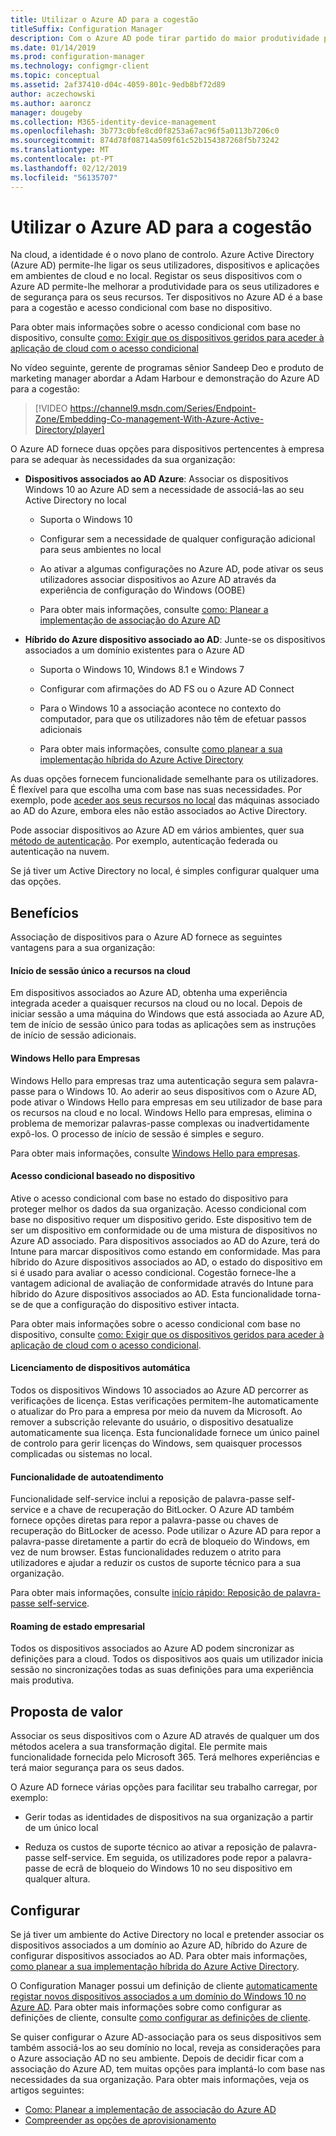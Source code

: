 ```yaml
---
title: Utilizar o Azure AD para a cogestão
titleSuffix: Configuration Manager
description: Com o Azure AD pode tirar partido do maior produtividade para os utilizadores e a segurança para os seus recursos em ambientes de cloud e no local
ms.date: 01/14/2019
ms.prod: configuration-manager
ms.technology: configmgr-client
ms.topic: conceptual
ms.assetid: 2af37410-d04c-4059-801c-9edb8bf72d89
author: aczechowski
ms.author: aaroncz
manager: dougeby
ms.collection: M365-identity-device-management
ms.openlocfilehash: 3b773c0bfe8cd0f8253a67ac96f5a0113b7206c0
ms.sourcegitcommit: 874d78f08714a509f61c52b154387268f5b73242
ms.translationtype: MT
ms.contentlocale: pt-PT
ms.lasthandoff: 02/12/2019
ms.locfileid: "56135707"
---
```

# <a name="use-azure-ad-for-co-management"></a>Utilizar o Azure AD para a cogestão

Na cloud, a identidade é o novo plano de controlo. Azure Active Directory (Azure AD) permite-lhe ligar os seus utilizadores, dispositivos e aplicações em ambientes de cloud e no local. Registar os seus dispositivos com o Azure AD permite-lhe melhorar a produtividade para os seus utilizadores e de segurança para os seus recursos. Ter dispositivos no Azure AD é a base para a cogestão e acesso condicional com base no dispositivo. 

Para obter mais informações sobre o acesso condicional com base no dispositivo, consulte [como: Exigir que os dispositivos geridos para aceder à aplicação de cloud com o acesso condicional](https://docs.microsoft.com/azure/active-directory/conditional-access/require-managed-devices)

No vídeo seguinte, gerente de programas sênior Sandeep Deo e produto de marketing manager abordar a Adam Harbour e demonstração do Azure AD para a cogestão:

> [!VIDEO https://channel9.msdn.com/Series/Endpoint-Zone/Embedding-Co-management-With-Azure-Active-Directory/player]

O Azure AD fornece duas opções para dispositivos pertencentes à empresa para se adequar às necessidades da sua organização:  

- **Dispositivos associados ao AD Azure**: Associar os dispositivos Windows 10 ao Azure AD sem a necessidade de associá-las ao seu Active Directory no local  

    - Suporta o Windows 10

    - Configurar sem a necessidade de qualquer configuração adicional para seus ambientes no local  

    - Ao ativar a algumas configurações no Azure AD, pode ativar os seus utilizadores associar dispositivos ao Azure AD através da experiência de configuração do Windows (OOBE)  

    - Para obter mais informações, consulte [como: Planear a implementação de associação do Azure AD](https://docs.microsoft.com/azure/active-directory/devices/azureadjoin-plan)  

- **Híbrido do Azure dispositivo associado ao AD**: Junte-se os dispositivos associados a um domínio existentes para o Azure AD  

    - Suporta o Windows 10, Windows 8.1 e Windows 7

    - Configurar com afirmações do AD FS ou o Azure AD Connect  

    - Para o Windows 10 a associação acontece no contexto do computador, para que os utilizadores não têm de efetuar passos adicionais  

    - Para obter mais informações, consulte [como planear a sua implementação híbrida do Azure Active Directory](https://docs.microsoft.com/azure/active-directory/devices/hybrid-azuread-join-plan)  

As duas opções fornecem funcionalidade semelhante para os utilizadores. É flexível para que escolha uma com base nas suas necessidades. Por exemplo, pode [aceder aos seus recursos no local](https://docs.microsoft.com/azure/active-directory/devices/azuread-join-sso) das máquinas associado ao AD do Azure, embora eles não estão associados ao Active Directory. 

Pode associar dispositivos ao Azure AD em vários ambientes, quer sua [método de autenticação](https://docs.microsoft.com/azure/security/azure-ad-choose-authn). Por exemplo, autenticação federada ou autenticação na nuvem. 

Se já tiver um Active Directory no local, é simples configurar qualquer uma das opções. 



## <a name="benefits"></a>Benefícios

Associação de dispositivos para o Azure AD fornece as seguintes vantagens para a sua organização:

#### <a name="single-sign-on-to-cloud-resources"></a>Início de sessão único a recursos na cloud
Em dispositivos associados ao Azure AD, obtenha uma experiência integrada aceder a quaisquer recursos na cloud ou no local. Depois de iniciar sessão a uma máquina do Windows que está associada ao Azure AD, tem de início de sessão único para todas as aplicações sem as instruções de início de sessão adicionais.  

#### <a name="windows-hello-for-business"></a>Windows Hello para Empresas
Windows Hello para empresas traz uma autenticação segura sem palavra-passe para o Windows 10. Ao aderir ao seus dispositivos com o Azure AD, pode ativar o Windows Hello para empresas em seu utilizador de base para os recursos na cloud e no local. Windows Hello para empresas, elimina o problema de memorizar palavras-passe complexas ou inadvertidamente expô-los. O processo de início de sessão é simples e seguro. 

Para obter mais informações, consulte [Windows Hello para empresas](https://docs.microsoft.com/windows/security/identity-protection/hello-for-business/hello-identity-verification).  

#### <a name="device-based-conditional-access"></a>Acesso condicional baseado no dispositivo
Ative o acesso condicional com base no estado do dispositivo para proteger melhor os dados da sua organização. Acesso condicional com base no dispositivo requer um dispositivo gerido. Este dispositivo tem de ser um dispositivo em conformidade ou de uma mistura de dispositivos no Azure AD associado. Para dispositivos associados ao AD do Azure, terá do Intune para marcar dispositivos como estando em conformidade. Mas para híbrido do Azure dispositivos associados ao AD, o estado do dispositivo em si é usado para avaliar o acesso condicional. Cogestão fornece-lhe a vantagem adicional de avaliação de conformidade através do Intune para híbrido do Azure dispositivos associados ao AD. Esta funcionalidade torna-se de que a configuração do dispositivo estiver intacta. 

Para obter mais informações sobre o acesso condicional com base no dispositivo, consulte [como: Exigir que os dispositivos geridos para aceder à aplicação de cloud com o acesso condicional](https://docs.microsoft.com/azure/active-directory/conditional-access/require-managed-devices).  

#### <a name="automatic-device-licensing"></a>Licenciamento de dispositivos automática
Todos os dispositivos Windows 10 associados ao Azure AD percorrer as verificações de licença. Estas verificações permitem-lhe automaticamente o atualizar do Pro para a empresa por meio da nuvem da Microsoft. Ao remover a subscrição relevante do usuário, o dispositivo desatualize automaticamente sua licença. Esta funcionalidade fornece um único painel de controlo para gerir licenças do Windows, sem quaisquer processos complicadas ou sistemas no local.

#### <a name="self-service-functionality"></a>Funcionalidade de autoatendimento
Funcionalidade self-service inclui a reposição de palavra-passe self-service e a chave de recuperação do BitLocker. O Azure AD também fornece opções diretas para repor a palavra-passe ou chaves de recuperação do BitLocker de acesso. Pode utilizar o Azure AD para repor a palavra-passe diretamente a partir do ecrã de bloqueio do Windows, em vez de num browser. Estas funcionalidades reduzem o atrito para utilizadores e ajudar a reduzir os custos de suporte técnico para a sua organização.  

Para obter mais informações, consulte [início rápido: Reposição de palavra-passe self-service](https://docs.microsoft.com/azure/active-directory/authentication/quickstart-sspr).

#### <a name="enterprise-state-roaming"></a>Roaming de estado empresarial
Todos os dispositivos associados ao Azure AD podem sincronizar as definições para a cloud. Todos os dispositivos aos quais um utilizador inicia sessão no sincronizações todas as suas definições para uma experiência mais produtiva.  



## <a name="value-proposition"></a>Proposta de valor

Associar os seus dispositivos com o Azure AD através de qualquer um dos métodos acelera a sua transformação digital. Ele permite mais funcionalidade fornecida pelo Microsoft 365. Terá melhores experiências e terá maior segurança para os seus dados. 

O Azure AD fornece várias opções para facilitar seu trabalho carregar, por exemplo:

- Gerir todas as identidades de dispositivos na sua organização a partir de um único local  

- Reduza os custos de suporte técnico ao ativar a reposição de palavra-passe self-service. Em seguida, os utilizadores pode repor a palavra-passe de ecrã de bloqueio do Windows 10 no seu dispositivo em qualquer altura.  



## <a name="configure"></a>Configurar

Se já tiver um ambiente do Active Directory no local e pretender associar os dispositivos associados a um domínio ao Azure AD, híbrido do Azure de configurar dispositivos associados ao AD. Para obter mais informações, [como planear a sua implementação híbrida do Azure Active Directory](https://docs.microsoft.com/azure/active-directory/devices/hybrid-azuread-join-plan). 

O Configuration Manager possui um definição de cliente [automaticamente registar novos dispositivos associados a um domínio do Windows 10 no Azure AD](/sccm/core/clients/deploy/about-client-settings#automatically-register-new-windows-10-domain-joined-devices-with-azure-active-directory). Para obter mais informações sobre como configurar as definições de cliente, consulte [como configurar as definições de cliente](/sccm/core/clients/deploy/configure-client-settings).

Se quiser configurar o Azure AD-associação para os seus dispositivos sem também associá-los ao seu domínio no local, reveja as considerações para o Azure associação AD no seu ambiente. Depois de decidir ficar com a associação do Azure AD, tem muitas opções para implantá-lo com base nas necessidades da sua organização. Para obter mais informações, veja os artigos seguintes:
- [Como: Planear a implementação de associação do Azure AD](https://docs.microsoft.com/azure/active-directory/devices/azureadjoin-plan)  
- [Compreender as opções de aprovisionamento](https://docs.microsoft.com/azure/active-directory/devices/azureadjoin-plan#understand-your-provisioning-options)  


